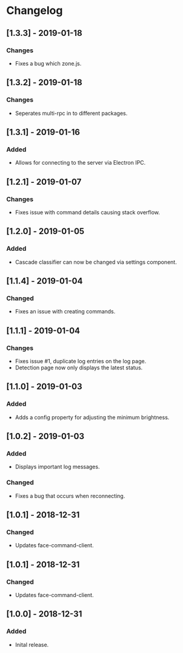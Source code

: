 # Changelog

## [1.3.3] - 2019-01-18
### Changes
- Fixes a bug which zone.js.

## [1.3.2] - 2019-01-18
### Changes
- Seperates multi-rpc in to different packages.

## [1.3.1] - 2019-01-16
### Added
- Allows for connecting to the server via Electron IPC.

## [1.2.1] - 2019-01-07
### Changes
- Fixes issue with command details causing stack overflow.

## [1.2.0] - 2019-01-05
### Added
- Cascade classifier can now be changed via settings component.

## [1.1.4] - 2019-01-04
### Changed
- Fixes an issue with creating commands.

## [1.1.1] - 2019-01-04
### Changes
- Fixes issue #1, duplicate log entries on the log page.
- Detection page now only displays the latest status.

## [1.1.0] - 2019-01-03
### Added
- Adds a config property for adjusting the minimum brightness.

## [1.0.2] - 2019-01-03
### Added
- Displays important log messages.

### Changed
- Fixes a bug that occurs when reconnecting.

## [1.0.1] - 2018-12-31
### Changed
- Updates face-command-client.

## [1.0.1] - 2018-12-31
### Changed
- Updates face-command-client.

## [1.0.0] - 2018-12-31
### Added
- Inital release.